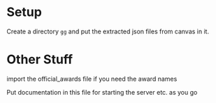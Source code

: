 
Setup
=====

Create a directory `gg` and put the extracted json files from canvas in it.


Other Stuff
===========

import the official_awards file if you need the award names

Put documentation in this file for starting the server etc. as you go
